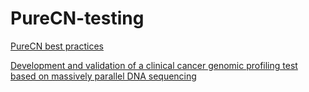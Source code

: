 # PureCN-testing

[PureCN best practices](https://bioconductor.org/packages/devel/bioc/vignettes/PureCN/inst/doc/Quick.html)


[Development and validation of a clinical cancer genomic profiling test based on massively parallel DNA sequencing](https://www.ncbi.nlm.nih.gov/pmc/articles/PMC5710001/)

